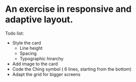 # An exercise in responsive and adaptive layout.

Todo list:

- Style the card
  - Line height
  - Spacing
  - Typographic hirarchy
- Add image to the card
- Code the Ching symbol ( 6 lines, starting from the bottom)
- Adapt the grid for bigger screens
